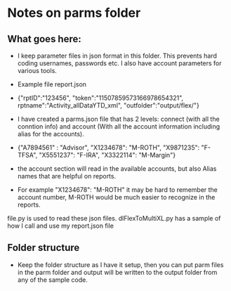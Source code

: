 # Notes on parms folder

## What goes here:

* I keep parameter files in json format in this folder.  This prevents hard coding usernames, passwords etc.  I also have account parameters for various tools.

* Example file report.json

* {"rptID":"123456", "token":"11507859573166978654321", rptname":"Activity_allDataYTD_xml", "outfolder":"output/flex/"}

* I have created a parms.json file that has 2 levels: connect (with all the conntion info) and account (With all the account information including alias for the accounts).

* {"A7894561" : "Advisor", "X1234678": "M-ROTH", "X9871235": "F-TFSA", "X5551237": "F-IRA", "X3322114": "M-Margin"}

* the account section will read in the available accounts, but also Alias names that are helpful on reports.  
* For example "X1234678": "M-ROTH" it may be hard to remember the account number, M-ROTH would be much easier to recognize in the reports.

file.py is used to read these json files.
dlFlexToMultiXL.py has a sample of how I call and use my report.json file

## Folder structure

* Keep the folder structure as I have it setup, then you can put parm files in the parm folder and output will be written to the output folder from any of the sample code.
